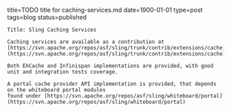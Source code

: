 title=TODO title for caching-services.md 
date=1900-01-01
type=post
tags=blog
status=published
~~~~~~
Title: Sling Caching Services

Caching services are available as a contribution at [https://svn.apache.org/repos/asf/sling/trunk/contrib/extensions/cache](https://svn.apache.org/repos/asf/sling/trunk/contrib/extensions/cache)

Both EhCache and Infinispan implementations are provided, with good unit and integration tests coverage.

A portal cache provider API implementation is provided, that depends on the whiteboard portal modules
found under [https://svn.apache.org/repos/asf/sling/whiteboard/portal](https://svn.apache.org/repos/asf/sling/whiteboard/portal)
